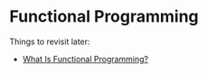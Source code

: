 # Functional Programming

Things to revisit later:

* [What Is Functional Programming?](http://blog.jenkster.com/2015/12/what-is-functional-programming.html)
